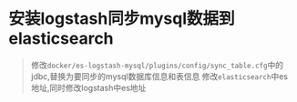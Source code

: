 # 安装logstash同步mysql数据到elasticsearch
> 修改`docker/es-logstash-mysql/plugins/config/sync_table.cfg`中的jdbc,替换为要同步的mysql数据库信息和表信息
修改`elasticsearch`中es地址,同时修改logstash中es地址